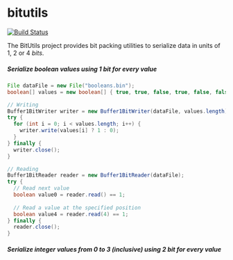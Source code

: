 # bitutils

[![Build Status](https://travis-ci.org/svzdvd/bitutils.png)](https://travis-ci.org/svzdvd/bitutils)

The BitUtils project provides bit packing utilities to serialize data in units of 1, 2 or 4 *bits*.

##### Serialize boolean values using 1 bit for every value

```java
File dataFile = new File("booleans.bin");
boolean[] values = new boolean[] { true, true, false, true, false, false, false, true, false, true };

// Writing
Buffer1BitWriter writer = new Buffer1BitWriter(dataFile, values.length);
try {
  for (int i = 0; i < values.length; i++) {
    writer.write(values[i] ? 1 : 0);
  }
} finally {
  writer.close();
}

// Reading
Buffer1BitReader reader = new Buffer1BitReader(dataFile);
try {
  // Read next value
  boolean value0 = reader.read() == 1;
  
  // Read a value at the specified position
  boolean value4 = reader.read(4) == 1;
} finally {
  reader.close();
}
```

##### Serialize integer values from 0 to 3 (inclusive) using 2 bit for every value
